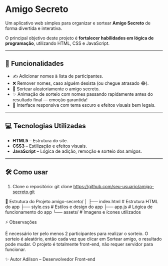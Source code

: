 # Amigo Secreto

Um aplicativo web simples para organizar e sortear **Amigo Secreto** de forma divertida e interativa.  

O principal objetivo deste projeto é **fortalecer habilidades em lógica de programação**, utilizando HTML, CSS e JavaScript.

---

## 📌 Funcionalidades

- ✍️ Adicionar nomes à lista de participantes.
- ❌ Remover nomes, caso alguém desista (ou chegue atrasado 😂).
- 🎲 Sortear aleatoriamente o amigo secreto.
- ✨ Animação de sorteio com nomes passando rapidamente antes do resultado final — emoção garantida!
- 🌙 Interface responsiva com tema escuro e efeitos visuais bem legais.

---

## 💻 Tecnologias Utilizadas

- **HTML5** – Estrutura do site.
- **CSS3** – Estilização e efeitos visuais.
- **JavaScript** – Lógica de adição, remoção e sorteio dos amigos.

---

## 🛠 Como usar

1. Clone o repositório:
git clone https://github.com/seu-usuario/amigo-secreto.git

📂 Estrutura do Projeto
amigo-secreto/
│
├── index.html       # Estrutura HTML do app
├── style.css        # Estilos e design do app
├── app.js           # Lógica de funcionamento do app
└── assets/          # Imagens e ícones utilizados

⚡ Observações

É necessário ter pelo menos 2 participantes para realizar o sorteio.
O sorteio é aleatório, então cada vez que clicar em Sortear amigo, o resultado pode mudar.
O projeto é totalmente front-end, não requer servidor para funcionar.

✨ Autor
Adilson – Desenvolvedor Front-end



